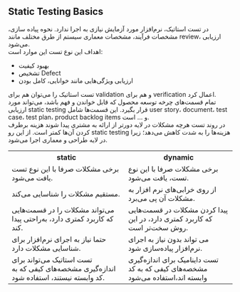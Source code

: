 ## Static Testing Basics

<p>

در تست استاتیک، نرم‌افزار مورد آزمایش نیازی به اجرا ندارد. نحوه پیاده سازی، مشخصات فرآیند، مشخصات معماری سیستم از طرق مختلف مانند review، ارزیابی می‌شود. <br>
اهداف این نوع تست این موارد است: 

- بهبود کیفیت
- تشخیص Defect  
- ارزیابی ویژگی‌هایی مانند خوانایی، کامل بودن 

تست استاتیک را می‌توان هم برای validation و هم برای verification اعمال کرد. <br>
تمام قسمت‌های چرخه توسعه محصول که قابل خواندن و فهم باشد، می‌تواند مورد ارزیابی static testing قرار بگیرد. این قسمت‌ها شامل user story، document، test case، test plan، product backlog items و … است. <br>
در روند تست هرچه مشکلات در لایه دورتر از ارائه به مشتری پیدا شوند هزینه برطرف کردن آن‌ها کمتر است. از این رو static testing هزینه‌ها  را به شدت کاهش می‌دهد؛ زیرا در لایه طراحی و معماری اجرا می‌شود.

<table >
  <tr>
    <th>static</th>
    <th>dynamic</th>
  </tr>
  <tr>
    <td >برخی مشکلات صرفا با این نوع تست یافت می‌شود.</td>
    <td>برخی مشکلات صرفا با این نوع تست، یافت می‌شود.</td>
  </tr>
  <tr>
    <td>مستقیم مشکلات را شناسایی می‌کند.</td>
    <td>از روی خرابی‌های نرم افزار به مشکلات آن پی می‌برد.</td>
  </tr>
  <tr>
    <td>می‌تواند مشکلات را در قسمت‌هایی که کاربرد کمتری دارد، به‌راحتی پیدا کند.</td>
    <td>پیدا کردن مشکلات در قسمت‌هایی که کاربرد کمتری دارد، در این روش سخت‌تر است.</td>
  </tr>
  <tr>
    <td>حتما نیاز به اجرای نرم‌افزار برای شناسایی مشکلات دارد.</td>
    <td>می تواند بدون نیاز به اجرای نرم‌افزار پیاده‌سازی شود.</td>
  </tr>   
  <tr>
    <td>تست استاتیک می‌تواند برای اندازه‌گیری مشخصه‌های کیفی که به کد وابسته نیستند، استفاده شود.</td>
    <td>تست داینامیک برای اندازه‌گیری مشخصه‌های کیفی که به کد وابسته اند،استفاده می‌شود</td>
  </tr>
</table>
</p>
